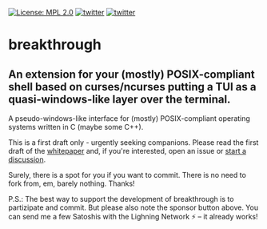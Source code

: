 [![License: MPL 2.0](https://img.shields.io/badge/License-MPL%202.0-brightgreen.svg)](https://opensource.org/licenses/MPL-2.0)
[![twitter](https://badges.aleen42.com/src/twitter.svg)](https://twitter.com/jagottsicher)
[![twitter](https://badges.aleen42.com/src/wechat.svg)](weixin://dl/chat?jagottsicher)

# breakthrough
## An extension for your (mostly) POSIX-compliant shell based on curses/ncurses putting a TUI as a quasi-windows-like layer over the terminal.

A pseudo-windows-like interface for (mostly) POSIX-compliant operating systems written in C (maybe some C++).

This is a first draft only - urgently seeking companions. Please read the first draft of the [whitepaper](https://github.com/jagottsicher/breakthrough/blob/main/docs/whitepaper.md) and, if you're interested, open an issue or [start a discussion](https://github.com/jagottsicher/breakthrough/discussions). 

Surely, there is a spot for you if you want to commit. There is no need to fork from, em, barely nothing. Thanks!

P.S.: The best way to support the development of breakthrough is to partizipate and commit. But please also note the sponsor button above. You can send me a few Satoshis with the Lighning Network ⚡️ – it already works!
